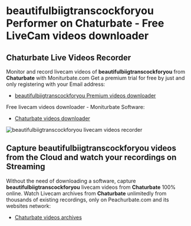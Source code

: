 # beautifulbiigtranscockforyou Performer on Chaturbate - Free LiveCam videos downloader

## Chaturbate Live Videos Recorder

Monitor and record livecam videos of **beautifulbiigtranscockforyou** from **Chaturbate** with Moniturbate.com
Get a premium trial for free by just and only registering with your Email address:
* [beautifulbiigtranscockforyou Premium videos downloader](https://moniturbate.com/request-demo-licence-key.html)

Free livecam videos downloader - Moniturbate Software:
* [Chaturbate videos downloader](https://moniturbate.com/moniturbate-download-software.html)

![beautifulbiigtranscockforyou livecam videos recorder](https://peachurnet.com/templates/moniturbate-software.png)


## Capture beautifulbiigtranscockforyou videos from the Cloud and watch your recordings on Streaming

Without the need of downloading a software, capture **beautifulbiigtranscockforyou** livecam videos from **Chaturbate** 100% online.
Watch Livecam archives from **Chaturbate** unlimitedly from thousands of existing recordings, only on Peachurbate.com and its websites network:
* [Chaturbate videos archives](https://peachurnet.com/)